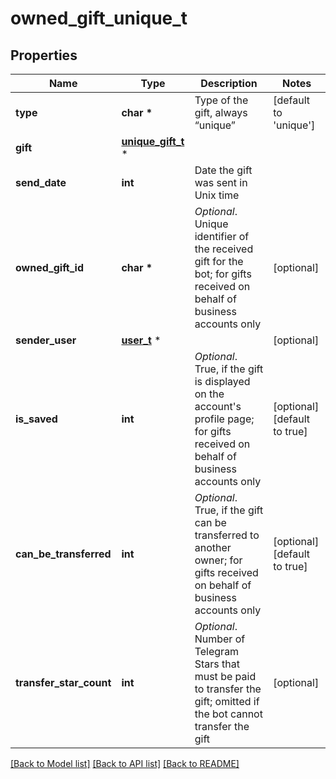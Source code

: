 # owned_gift_unique_t

## Properties
Name | Type | Description | Notes
------------ | ------------- | ------------- | -------------
**type** | **char \*** | Type of the gift, always “unique” | [default to 'unique']
**gift** | [**unique_gift_t**](unique_gift.md) \* |  | 
**send_date** | **int** | Date the gift was sent in Unix time | 
**owned_gift_id** | **char \*** | *Optional*. Unique identifier of the received gift for the bot; for gifts received on behalf of business accounts only | [optional] 
**sender_user** | [**user_t**](user.md) \* |  | [optional] 
**is_saved** | **int** | *Optional*. True, if the gift is displayed on the account&#39;s profile page; for gifts received on behalf of business accounts only | [optional] [default to true]
**can_be_transferred** | **int** | *Optional*. True, if the gift can be transferred to another owner; for gifts received on behalf of business accounts only | [optional] [default to true]
**transfer_star_count** | **int** | *Optional*. Number of Telegram Stars that must be paid to transfer the gift; omitted if the bot cannot transfer the gift | [optional] 

[[Back to Model list]](../README.md#documentation-for-models) [[Back to API list]](../README.md#documentation-for-api-endpoints) [[Back to README]](../README.md)


